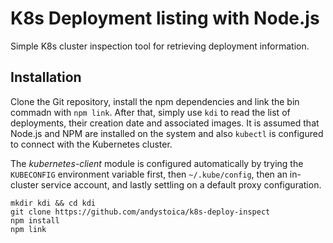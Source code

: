 # K8s Deployment listing with Node.js

Simple K8s cluster inspection tool for retrieving deployment information.

## Installation
Clone the Git repository, install the npm dependencies and link the bin commadn with `npm link`. After that, simply use `kdi` to read the list of deployments, their creation date and associated images. It is assumed that Node.js and NPM are installed on the system and also `kubectl` is configured to connect with the Kubernetes cluster.

The *kubernetes-client* module is configured automatically by trying the `KUBECONFIG` environment variable first, then `~/.kube/config`, then an in-cluster service account, and lastly settling on a default proxy configuration.

```
mkdir kdi && cd kdi
git clone https://github.com/andystoica/k8s-deploy-inspect
npm install
npm link
```

